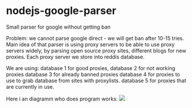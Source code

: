 # nodejs-google-parser
Small parser for google without getting ban


Problem: we cannot parse google direct  - we will get ban after 10-15 tries.
Main idea of that parser is using proxy servers to be able to use proxy servers widely, by parsing open source proxy sites, different blogs for new proxies.
Each proxy server we store into reddis database. 

We are using:
database 1 for good proxies,
database 2 for not working proxies
database 3 for already banned proxies
database 4 for proxies to use to grab database from sites with proxylists.
database 5 for proxies that are currently in use.

Here i an diagramm who does program works:
<img src="https://webdevelop.pro/static/proxypool.png" />
